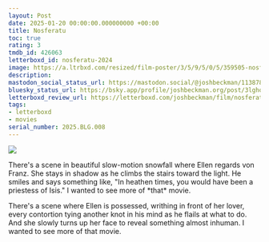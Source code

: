 ```yaml
---
layout: Post
date: 2025-01-20 00:00:00.000000000 +00:00
title: Nosferatu
toc: true
rating: 3
tmdb_id: 426063
letterboxd_id: nosferatu-2024
image: https://a.ltrbxd.com/resized/film-poster/3/5/9/5/0/5/359505-nosferatu-2024-0-600-0-900-crop.jpg?v=a12d4ad648
description:
mastodon_social_status_url: https://mastodon.social/@joshbeckman/113878866640738364
bluesky_status_url: https://bsky.app/profile/joshbeckman.org/post/3lghoe5763h2b
letterboxd_review_url: https://letterboxd.com/joshbeckman/film/nosferatu-2024/
tags:
- letterboxd
- movies
serial_number: 2025.BLG.008
---
```

 <p><img src="https://a.ltrbxd.com/resized/film-poster/3/5/9/5/0/5/359505-nosferatu-2024-0-600-0-900-crop.jpg?v=a12d4ad648"/></p> <p>There's a scene in beautiful slow-motion snowfall where Ellen regards von Franz. She stays in shadow as he climbs the stairs toward the light. He smiles and says something like, "In heathen times, you would have been a priestess of Isis." I wanted to see more of *that* movie.</p><p>There's a scene where Ellen is possessed, writhing in front of her lover, every contortion tying another knot in his mind as he flails at what to do. And she slowly turns up her face to reveal something almost inhuman. I wanted to see more of that movie.</p> 
